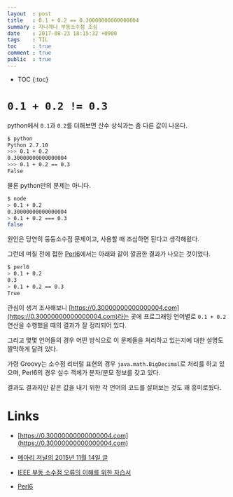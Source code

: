 ```yaml
---
layout  : post
title   : 0.1 + 0.2 == 0.30000000000000004
summary : 자나깨나 부동소수점 조심
date    : 2017-08-23 18:15:32 +0900
tags    : TIL
toc     : true
comment : true
public  : true
---
```

* TOC
{:toc}

# `0.1 + 0.2 != 0.3`

python에서 `0.1`과 `0.2`를 더해보면 산수 상식과는 좀 다른 값이 나온다.

```sh
$ python
Python 2.7.10
>>> 0.1 + 0.2
0.30000000000000004
>>> 0.1 + 0.2 == 0.3
False
```

물론 python만의 문제는 아니다.

```sh
$ node
> 0.1 + 0.2
0.30000000000000004
> 0.1 + 0.2 === 0.3
false
```

원인은 당연히 둥둥소수점 문제이고, 사용할 때 조심하면 된다고 생각해왔다.

그런데 며칠 전에 접한 [Perl6](https://perl6.org/)에서는 아래와 같이 깔끔한 결과가 나오는 것이었다.

```sh
$ perl6
> 0.1 + 0.2
0.3
> 0.1 + 0.2 == 0.3
True
```

관심이 생겨 조사해보니 [https://0.30000000000000004.com](https://0.30000000000000004.com)라는
곳에 프로그래밍 언어별로 `0.1 + 0.2` 연산을 수행했을 때의 결과가 잘 정리되어 있다.

그리고 몇몇 언어들의 경우 어떤 방식으로 이 문제들을 처리하고 있는지에 대한 설명도 짤막하게 달려 있다.

가령 Groovy는 소수점 리터럴 표현의 경우 `java.math.BigDecimal`로 처리를 하고 있으며,
Perl6의 경우 실수 객체가 분자/분모 정보를 갖고 있다.

결과도 결과지만 같은 값을 내기 위한 각 언어의 코드를 살펴보는 것도 꽤 흥미로웠다.

# Links

* [https://0.30000000000000004.com](https://0.30000000000000004.com)
* [메아리 저널의 2015년 11월 14일 글](http://j.mearie.org/post/133187760423/inaccuracy-and-inexactness-of-floating-point)
* [IEEE 부동 소수점 오류의 이해를 위한 자습서](https://support.microsoft.com/ko-kr/help/42980/-complete-tutorial-to-understand-ieee-floating-point-errors)

* [Perl6](https://perl6.org/)
